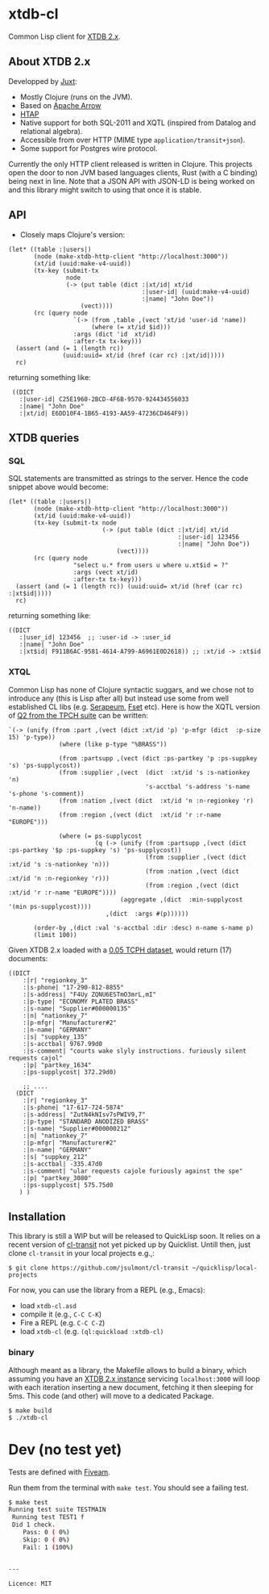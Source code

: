 # xtdb-cl

Common Lisp client for [XTDB 2.x](https://xtdb.com/v2). 

## About XTDB 2.x

Developped by [Juxt](https://www.juxt.pro/):

 * Mostly Clojure (runs on the JVM).
 * Based on [Apache Arrow ](https://arrow.apache.org/)
 * [HTAP](https://en.wikipedia.org/wiki/Hybrid_transactional/analytical_processing)
 * Native support for both SQL-2011 and XQTL (inspired from Datalog and relational algebra).
 * Accessible from over HTTP (MIME type `application/transit+json`).
 * Some support for Postgres wire protocol.

Currently the only HTTP client released is written in Clojure.
This projects open the door to non JVM based languages clients, Rust (with a C binding) being next in line.
Note that a JSON API with JSON-LD is being worked on and this library might switch to using that once it is stable.

## API 
* Closely maps Clojure's version:
```Common Lisp
(let* ((table :|users|)
       (node (make-xtdb-http-client "http://localhost:3000"))
       (xt/id (uuid:make-v4-uuid))
       (tx-key (submit-tx
                node
                (-> (put table (dict :|xt/id| xt/id
                                     :|user-id| (uuid:make-v4-uuid)
                                     :|name| "John Doe"))
                    (vect))))
       (rc (query node
                  `(-> (from ,table ,(vect 'xt/id 'user-id 'name))
                       (where (= xt/id $id)))
                  :args (dict 'id  xt/id)
                  :after-tx tx-key)))
  (assert (and (= 1 (length rc))
               (uuid:uuid= xt/id (href (car rc) :|xt/id|))))
  rc)
```
returning something like:
```Common Lisp
 ((DICT
   :|user-id| C25E1960-2BCD-4F6B-9570-924434556033
   :|name| "John Doe"
   :|xt/id| E6DD10F4-1B65-4193-AA59-47236CD464F9))      
```
## XTDB queries
### SQL
SQL statements are transmitted as strings to the server. Hence the code snippet above would become:
```Common Lisp
(let* ((table :|users|)
       (node (make-xtdb-http-client "http://localhost:3000"))
       (xt/id (uuid:make-v4-uuid))
       (tx-key (submit-tx node
                          (-> (put table (dict :|xt/id| xt/id
                                               :|user-id| 123456
                                               :|name| "John Doe"))
                              (vect))))
       (rc (query node
                  "select u.* from users u where u.xt$id = ?"
                  :args (vect xt/id)
                  :after-tx tx-key)))
  (assert (and (= 1 (length rc)) (uuid:uuid= xt/id (href (car rc) :|xt$id|))))
  rc)       
```
returning something like:
```Common Lisp
((DICT
   :|user_id| 123456  ;; :user-id -> :user_id 
   :|name| "John Doe" 
   :|xt$id| F911B6AC-9581-4614-A799-A6961E0D2618)) ;; :xt/id -> :xt$id
```


### XTQL
Common Lisp has none of Clojure syntactic suggars, and we chose not to introduce any (this is Lisp after all) but instead use some from  well established CL libs (e.g. [Serapeum](https://github.com/ruricolist/serapeum/blob/master/REFERENCE.md), [Fset](https://github.com/slburson/fset) etc).
Here is how the XQTL version of [Q2 from the TPCH suite](https://github.com/xtdb/xtdb/blob/2.x/modules/datasets/src/main/clojure/xtdb/datasets/tpch/xtql.clj#L26-L45) can be written:
``` Common Lisp
`(-> (unify (from :part ,(vect (dict :xt/id 'p) 'p-mfgr (dict  :p-size 15) 'p-type))
              (where (like p-type "%BRASS"))

              (from :partsupp ,(vect (dict :ps-partkey 'p :ps-suppkey 's) 'ps-supplycost))
              (from :supplier ,(vect  (dict  :xt/id 's :s-nationkey 'n)
                                      's-acctbal 's-address 's-name 's-phone 's-comment))
              (from :nation ,(vect (dict  :xt/id 'n :n-regionkey 'r) 'n-name))
              (from :region ,(vect (dict  :xt/id 'r :r-name "EUROPE")))

              (where (= ps-supplycost
                        (q (-> (unify (from :partsupp ,(vect (dict :ps-partkey '$p :ps-suppkey 's) 'ps-supplycost))
                                      (from :supplier ,(vect (dict :xt/id 's :s-nationkey 'n)))
                                      (from :nation ,(vect (dict :xt/id 'n :n-regionkey 'r)))
                                      (from :region ,(vect (dict :xt/id 'r :r-name "EUROPE"))))
                               (aggregate ,(dict  :min-supplycost '(min ps-supplycost))))
                           ,(dict  :args #(p))))))

       (order-by ,(dict :val 's-acctbal :dir :desc) n-name s-name p)
       (limit 100))
```
Given XTDB 2.x loaded with a [0.05 TCPH dataset](https://github.com/xtdb/xtdb/blob/2.x/modules/datasets/src/main/clojure/xtdb/datasets/tpch.clj#L64-L78), would return (17) documents:
```Common Lisp
((DICT
    :|r| "regionkey_3"
    :|s-phone| "17-290-812-8855"
    :|s-address| "F4Uy ZQNU6ESTmO3mrL,mI"
    :|p-type| "ECONOMY PLATED BRASS"
    :|s-name| "Supplier#000000135"
    :|n| "nationkey_7"
    :|p-mfgr| "Manufacturer#2"
    :|n-name| "GERMANY"
    :|s| "suppkey_135"
    :|s-acctbal| 9767.99d0
    :|s-comment| "courts wake slyly instructions. furiously silent requests cajol"
    :|p| "partkey_1634"
    :|ps-supplycost| 372.29d0)

    ;; ....
  (DICT
    :|r| "regionkey_3"
    :|s-phone| "17-617-724-5874"
    :|s-address| "ZutN4kNIsv7sPWIV9,7"
    :|p-type| "STANDARD ANODIZED BRASS"
    :|s-name| "Supplier#000000212"
    :|n| "nationkey_7"
    :|p-mfgr| "Manufacturer#2"
    :|n-name| "GERMANY"
    :|s| "suppkey_212"
    :|s-acctbal| -335.47d0
    :|s-comment| "ular requests cajole furiously against the spe"
    :|p| "partkey_3080"
    :|ps-supplycost| 575.75d0
   ) )    
```
## Installation
This library is still a WIP but will be released to QuickLisp soon. 
It relies on a recent version of [cl-transit](https://github.com/jsulmont/cl-transit) not yet picked up by Quicklist. Untill then, just clone `cl-transit` in your local projects e.g.,:
``` Shell
$ git clone https://github.com/jsulmont/cl-transit ~/quicklisp/local-projects
```
For now, you can use the library from a REPL (e.g., Emacs):

* load `xtdb-cl.asd`
* compile it (e.g., `C-C C-K`)
* Fire a REPL (e.g. `C-C C-Z`)
* load `xtdb-cl` (e.g. `(ql:quickload :xtdb-cl)`


### binary
Although meant as a library, the Makefile allows to build a binary, which assuming you have an [XTDB 2.x instance](https://docs.xtdb.com/reference/main/installation) servicing `localhost:3000` will loop with  each iteration inserting a new document, fetching it then sleeping for 5ms. 
This code (and other) will move to a dedicated Package.
```
$ make build
$ ./xtdb-cl 

```

# Dev (no test yet)

Tests are defined with [Fiveam](https://common-lisp.net/project/fiveam/docs/).

Run them from the terminal with `make test`. You should see a failing test.

```bash
$ make test
Running test suite TESTMAIN
 Running test TEST1 f
 Did 1 check.
    Pass: 0 ( 0%)
    Skip: 0 ( 0%)
    Fail: 1 (100%)


---

Licence: MIT
